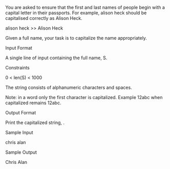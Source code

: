 You are asked to ensure that the first and last names of people begin with a capital letter in their passports. For example, alison heck should be capitalised correctly as Alison Heck.

alison heck >> Alison Heck

Given a full name, your task is to capitalize the name appropriately.

Input Format

A single line of input containing the full name, S.

Constraints

0 < len(S) < 1000

The string consists of alphanumeric characters and spaces.

Note: in a word only the first character is capitalized. Example 12abc when capitalized remains 12abc.

Output Format

Print the capitalized string, .

Sample Input

chris alan

Sample Output

Chris Alan
